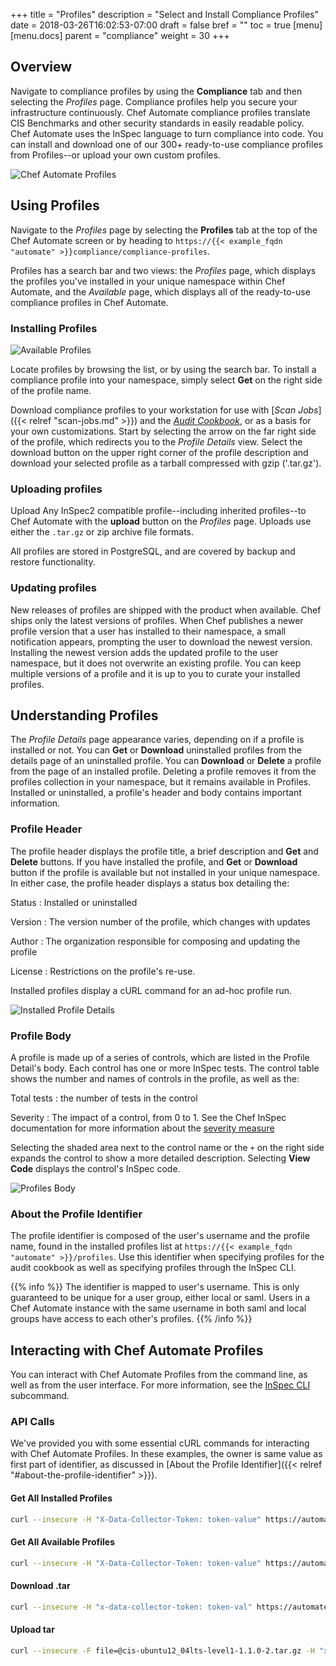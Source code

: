 +++
title = "Profiles"
description = "Select and Install Compliance Profiles"
date = 2018-03-26T16:02:53-07:00
draft = false
bref = ""
toc = true
[menu]
  [menu.docs]
    parent = "compliance"
    weight = 30
+++

## Overview

Navigate to compliance profiles by using the **Compliance** tab and then selecting the _Profiles_ page.
Compliance profiles help you secure your infrastructure continuously.
Chef Automate compliance profiles translate CIS Benchmarks and other security standards in easily readable policy.
Chef Automate uses the InSpec language to turn compliance into code.
You can install and download one of our 300+ ready-to-use compliance profiles from Profiles--or upload your own custom profiles.

![Chef Automate Profiles](/images/docs/asset-store-installed.png)

## Using Profiles

Navigate to the _Profiles_ page by selecting the **Profiles** tab at the top of the Chef Automate screen or by heading to `https://{{< example_fqdn "automate" >}}compliance/compliance-profiles`.

Profiles has a search bar and two views: the _Profiles_ page, which displays the profiles you've installed
in your unique namespace within Chef Automate,
and the _Available_ page, which displays all of the ready-to-use compliance profiles in Chef Automate.

### Installing Profiles

![Available Profiles](/images/docs/asset-store-profiles.png)

Locate profiles by browsing the list, or by using the search bar.
To install a compliance profile into your namespace, simply select **Get** on the right side of the profile name.

Download compliance profiles to your workstation for use with [_Scan Jobs_]({{< relref "scan-jobs.md" >}}) and the [_Audit Cookbook_](https://github.com/chef-cookbooks/audit/blob/master/README.md), or as a basis for your own customizations. Start by selecting the arrow on the far right side of the profile, which redirects you to the _Profile Details_ view. Select the download button on the upper right corner of the profile description and download your selected profile as a tarball compressed with gzip ('.tar.gz').

### Uploading profiles

Upload Any InSpec2 compatible profile--including inherited profiles--to Chef Automate with the **upload** button on the _Profiles_ page.
Uploads use either the `.tar.gz` or zip archive file formats.

All profiles are stored in PostgreSQL, and are covered by backup and restore functionality.

### Updating profiles

New releases of profiles are shipped with the product when available.
Chef ships only the latest versions of profiles.
When Chef publishes a newer profile version that a user has installed to their namespace,
a small notification appears, prompting the user to download the newest version.
Installing the newest version adds the updated profile to the user namespace,
but it does not overwrite an existing profile.
You can keep multiple versions of a profile and it is up to you to curate your installed profiles.

## Understanding Profiles

The _Profile Details_ page appearance varies, depending on if a profile is installed or not.
You can **Get** or **Download** uninstalled profiles from the details page of an uninstalled profile.
You can **Download** or **Delete** a profile from the page of an installed profile.
Deleting a profile removes it from the profiles collection in your namespace, but it remains available in Profiles.
Installed or uninstalled, a profile's header and body contains important information.

### Profile Header

The profile header displays the profile title, a brief description and **Get** and **Delete** buttons.
If you have installed the profile, and **Get** or **Download** button if the profile is available but not installed in your unique namespace.
In either case, the profile header displays a status box detailing the:

Status
: Installed or uninstalled

Version
: The version number of the profile, which changes with updates

Author
: The organization responsible for composing and updating the profile

License
: Restrictions on the profile's re-use.

Installed profiles display a cURL command for an ad-hoc profile run.

![Installed Profile Details](/images/docs/asset-store-details-installed.png)

### Profile Body

A profile is made up of a series of controls, which are listed in the Profile Detail's body.
Each control has one or more InSpec tests.
The control table shows the number and names of controls in the profile, as well as the:

Total tests
: the number of tests in the control

Severity
: The impact of a control, from 0 to 1.
  See the Chef InSpec documentation for more information about the [severity measure](https://www.inspec.io/docs/reference/dsl_inspec#syntax)

Selecting the shaded area next to the control name or the `+` on the right side expands the control to show a more detailed description.
Selecting **View Code** displays the control's InSpec code.

![Profiles Body](/images/docs/profile-detail-body.png)

### About the Profile Identifier

The profile identifier is composed of the user's username and the profile name, found in the installed profiles list at `https://{{< example_fqdn "automate" >}}/profiles`.
Use this identifier when specifying profiles for the audit cookbook as well as specifying profiles through the InSpec CLI.

{{% info %}}
The identifier is mapped to user's username.
This is only guaranteed to be unique for a user group, either local or saml.
Users in a Chef Automate instance with the same username in both saml and local groups have access to each other's profiles.
{{% /info %}}

## Interacting with Chef Automate Profiles

You can interact with Chef Automate Profiles from the command line, as well as from the user interface.
For more information, see the [InSpec CLI](https://www.inspec.io/docs/reference/cli/) subcommand.

### API Calls

We've provided you with some essential cURL commands for interacting with Chef Automate Profiles.
In these examples, the owner is same value as first part of identifier, as discussed in [About the Profile Identifier]({{< relref "#about-the-profile-identifier" >}}).

#### Get All Installed Profiles

```bash
curl --insecure -H "X-Data-Collector-Token: token-value" https://automate.example.com/api/v0/compliance/profiles/search -d '{"owner": "test"}'
```

#### Get All Available Profiles

```bash
curl --insecure -H "X-Data-Collector-Token: token-value" https://automate.example.com/api/v0/compliance/profiles/search -d '{}'
```

#### Download .tar

```bash
curl --insecure -H "x-data-collector-token: token-val" https://automate.example.com/api/v0/compliance/profiles/tar -d '{"name":"cis-aix-5.3-6.1-level1","owner":"admin","version":"1.1.0-3"}'
```

#### Upload tar

```bash
curl --insecure -F file=@cis-ubuntu12_04lts-level1-1.1.0-2.tar.gz -H "x-data-collector-token: token-val"  https://automate.example.com/api/v0/compliance/profiles?owner=admin
```
